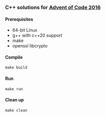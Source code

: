 ### C++ solutions for [Advent of Code 2016](https://adventofcode.com/2016)

#### Prerequisites
* 64-bit Linux
* g++ with c++20 support
* make
* openssl libcrypto

#### Compile
    make build

#### Run
    make run

#### Clean up
    make clean

